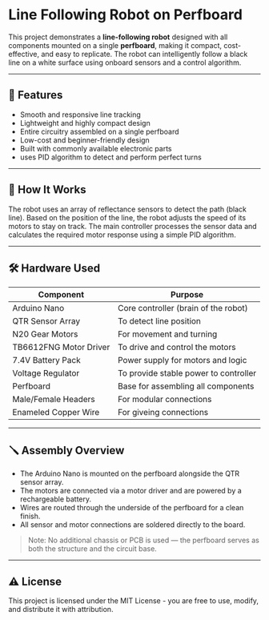 # Line Following Robot on Perfboard

This project demonstrates a **line-following robot** designed with all components mounted on a single **perfboard**, making it compact, cost-effective, and easy to replicate. The robot can intelligently follow a black line on a white surface using onboard sensors and a control algorithm.

---

## 🔧 Features

- Smooth and responsive line tracking
- Lightweight and highly compact design
- Entire circuitry assembled on a single perfboard
- Low-cost and beginner-friendly design
- Built with commonly available electronic parts
- uses PID algorithm to detect and perform perfect turns
  
---

## 🧠 How It Works

The robot uses an array of reflectance sensors to detect the path (black line). Based on the position of the line, the robot adjusts the speed of its motors to stay on track. The main controller processes the sensor data and calculates the required motor response using a simple PID algorithm.

---

## 🛠️ Hardware Used

| Component            | Purpose                               |
|---------------------|----------------------------------------|
| Arduino Nano         | Core controller (brain of the robot)   |
| QTR Sensor Array     | To detect line position                |
| N20 Gear Motors      | For movement and turning               |
| TB6612FNG Motor Driver   | To drive and control the motors        |
| 7.4V Battery Pack    | Power supply for motors and logic      |
| Voltage Regulator    | To provide stable power to controller  |
| Perfboard            | Base for assembling all components     |
| Male/Female Headers  | For modular connections                |
| Enameled Copper Wire | For giveing connections                |
---

## 🪛 Assembly Overview

- The Arduino Nano is mounted on the perfboard alongside the QTR sensor array.
- The motors are connected via a motor driver and are powered by a rechargeable battery.
- Wires are routed through the underside of the perfboard for a clean finish.
- All sensor and motor connections are soldered directly to the board.

> Note: No additional chassis or PCB is used — the perfboard serves as both the structure and the circuit base.

---

## ⚠️ License

This project is licensed under the MIT License - you are free to use, modify, and distribute it with attribution.
